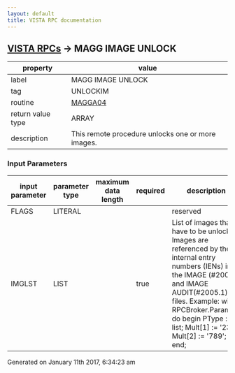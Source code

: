 ```yaml
---
layout: default
title: VISTA RPC documentation
---
```




## [VISTA RPCs](TableOfContent.md) &#8594; MAGG IMAGE UNLOCK 

 property | value 
--- | --- 
 label | MAGG IMAGE UNLOCK
 tag | UNLOCKIM
 routine | [MAGGA04](http://code.osehra.org/dox/Routine_MAGGA04_source.html)
 return value type | ARRAY
 description | This remote procedure unlocks one or more images.

### Input Parameters

| input parameter | parameter type | maximum data length | required | description | 
| --- | --- | --- | --- | --- | 
| FLAGS | LITERAL |  |  | reserved | 
| IMGLST | LIST |  | true | List of images that have to be unlocked. Images are referenced by their internal entry numbers (IENs) in the IMAGE (#2005) and IMAGE AUDIT(#2005.1) files. Example:   with RPCBroker.Param[1] do    begin      PType := list;      Mult[1] := '234';      Mult[2] := '789';    end; | 




Generated on January 11th 2017, 6:34:23 am